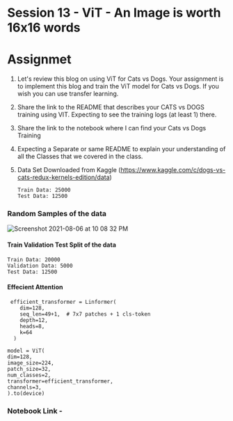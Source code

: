 # Session 13 - ViT - An Image is worth 16x16 words



# Assignmet 

1. Let's review this blog on using ViT for Cats vs Dogs. Your assignment is to implement this blog and train the ViT model for Cats vs Dogs. If you wish you can use transfer learning.
  1. Share the link to the README that describes your CATS vs DOGS training using VIT. Expecting to see the training logs (at least 1) there.  
  2. Share the link to the notebook where I can find your Cats vs Dogs Training
  3. Expecting a Separate or same README to explain your understanding of all the Classes that we covered in the class. 
  
 
 
 1. Data Set Downloaded from Kaggle (https://www.kaggle.com/c/dogs-vs-cats-redux-kernels-edition/data)


        Train Data: 25000
        Test Data: 12500
   
  ### Random Samples of the data
  
  ![Screenshot 2021-08-06 at 10 08 32 PM](https://user-images.githubusercontent.com/73247157/128543427-47df246b-9a78-4759-9e42-aed4aed714b3.png)
  
 #### Train Validation Test Split of the data 
  
    Train Data: 20000
    Validation Data: 5000
    Test Data: 12500

 #### Effecient Attention
 
     efficient_transformer = Linformer(
        dim=128,
        seq_len=49+1,  # 7x7 patches + 1 cls-token
        depth=12,
        heads=8,
        k=64
      )
      
    model = ViT(
    dim=128,
    image_size=224,
    patch_size=32,
    num_classes=2,
    transformer=efficient_transformer,
    channels=3,
    ).to(device)
    
 ###  Notebook Link - 
 
